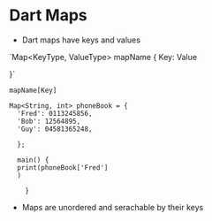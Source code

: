 # Dart Maps

- Dart maps have keys and values

`Map<KeyType, ValueType> mapName {
  Key: Value

  }`

`mapName[Key]`

```
Map<String, int> phoneBook = {
  'Fred': 0113245856,
  'Bob': 12564895,
  'Guy': 04581365248,

  };

  main() {
  print(phoneBook['Fred']
  )

    }
 ```

 - Maps are unordered and serachable by their keys    

